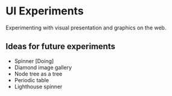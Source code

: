  # UI Experiments
 Experimenting with visual presentation and graphics on the web.

## Ideas for future experiments
 - Spinner [Doing]
 - Diamond image gallery
 - Node tree as a tree
 - Periodic table
 - Lighthouse spinner